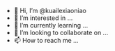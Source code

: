 - 👋 Hi, I’m @kuailexiaoniao
- 👀 I’m interested in ...
- 🌱 I’m currently learning ...
- 💞️ I’m looking to collaborate on ...
- 📫 How to reach me ...

<!---
kuailexiaoniao/kuailexiaoniao is a ✨ special ✨ repository because its `README.md` (this file) appears on your GitHub profile.
You can click the Preview link to take a look at your changes.
--->
